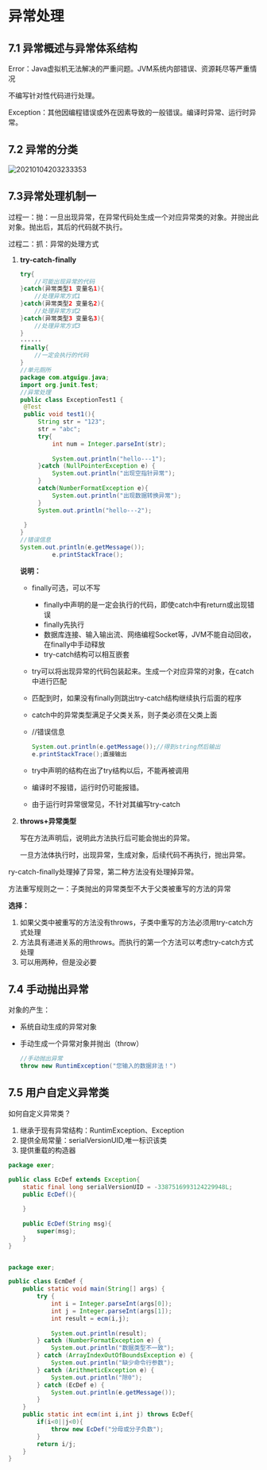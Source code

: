 # 异常处理

## 7.1 异常概述与异常体系结构

Error：Java虚拟机无法解决的严重问题。JVM系统内部错误、资源耗尽等严重情况

不编写针对性代码进行处理。

Exception：其他因编程错误或外在因素导致的一般错误。编译时异常、运行时异常。

## 7.2 异常的分类



![20210104203233353](D:\Learn\Java\笔记\20210104203233353.png)

## 7.3异常处理机制一

过程一：抛：一旦出现异常，在异常代码处生成一个对应异常类的对象。并抛出此对象。抛出后，其后的代码就不执行。

过程二：抓：异常的处理方式

1. **try-catch-finally**

   ```java
   try{
       //可能出现异常的代码
   }catch(异常类型1 变量名1){
       //处理异常方式1
   }catch(异常类型2 变量名2){
       //处理异常方式2
   }catch(异常类型3 变量名3){
       //处理异常方式3
   }
   ······
   finally{
       //一定会执行的代码
   }
   //单元厕所
   package com.atguigu.java;
   import org.junit.Test;
   //异常处理
   public class ExceptionTest1 {
   	@Test
   	public void test1(){
   		String str = "123";
   		str = "abc";
   		try{
   			int num = Integer.parseInt(str);
   			
   			System.out.println("hello---1");
   		}catch (NullPointerException e) {
   			System.out.println("出现空指针异常");
   		}
   		catch(NumberFormatException e){
   			System.out.println("出现数据转换异常");
   		}
   		System.out.println("hello---2");
   		
   	}
   }
   //错误信息
   System.out.println(e.getMessage());
   			e.printStackTrace();
   ```

   **说明：**

   * finally可选，可以不写

     * finally中声明的是一定会执行的代码，即使catch中有return或出现错误
     * finally先执行
     * 数据库连接、输入输出流、网络编程Socket等，JVM不能自动回收，在finally中手动释放
     * try-catch结构可以相互嵌套

   * try可以将出现异常的代码包装起来。生成一个对应异常的对象，在catch中进行匹配

   * 匹配到时，如果没有finally则跳出try-catch结构继续执行后面的程序

   * catch中的异常类型满足子父类关系，则子类必须在父类上面

   * //错误信息

     ```java
     System.out.println(e.getMessage());//得到string然后输出
     e.printStackTrace();直接输出
     ```

   * try中声明的结构在出了try结构以后，不能再被调用

   * 编译时不报错，运行时仍可能报错。

   * 由于运行时异常很常见，不针对其编写try-catch

2. **throws+异常类型**

   写在方法声明后，说明此方法执行后可能会抛出的异常。

   一旦方法体执行时，出现异常，生成对象，后续代码不再执行，抛出异常。

ry-catch-finally处理掉了异常，第二种方法没有处理掉异常。

方法重写规则之一：子类抛出的异常类型不大于父类被重写的方法的异常

**选择：**

1. 如果父类中被重写的方法没有throws，子类中重写的方法必须用try-catch方式处理
2. 方法具有递进关系的用throws。而执行的第一个方法可以考虑try-catch方式处理
3. 可以用两种，但是没必要

## 7.4 手动抛出异常

对象的产生：

* 系统自动生成的异常对象

* 手动生成一个异常对象并抛出（throw）

  ```java
  //手动抛出异常
  throw new RuntimException("您输入的数据非法！")
  ```

## 7.5 用户自定义异常类

如何自定义异常类？

1. 继承于现有异常结构：RuntimException、Exception
2. 提供全局常量：serialVersionUID,唯一标识该类
3. 提供重载的构造器

```java
package exer;

public class EcDef extends Exception{
	static final long serialVersionUID = -3387516993124229948L;
	public EcDef(){
		
	}
	
	public EcDef(String msg){
		super(msg);
	}
}


package exer;

public class EcmDef {
	public static void main(String[] args) {
		try {
			int i = Integer.parseInt(args[0]);
			int j = Integer.parseInt(args[1]);
			int result = ecm(i,j);
			
			System.out.println(result);
		} catch (NumberFormatException e) {
			System.out.println("数据类型不一致");
		} catch (ArrayIndexOutOfBoundsException e) {
			System.out.println("缺少命令行参数");
		} catch (ArithmeticException e) {
			System.out.println("除0");
		} catch (EcDef e) {
			System.out.println(e.getMessage());
		}
	}
	public static int ecm(int i,int j) throws EcDef{
		if(i<0||j<0){
			throw new EcDef("分母或分子负数");
		}
		return i/j;
	}
}

```

